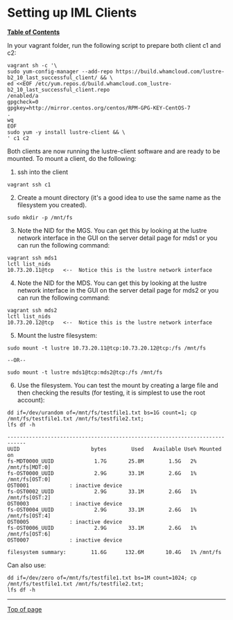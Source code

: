 # <a name="Top"></a>Setting up IML Clients

[**Table of Contents**](cd_TOC.md)

In your vagrant folder, run the following script to prepare both client c1 and c2:
```
vagrant sh -c '\
sudo yum-config-manager --add-repo https://build.whamcloud.com/lustre-b2_10_last_successful_client/ && \
ed <<EOF /etc/yum.repos.d/build.whamcloud.com_lustre-b2_10_last_successful_client.repo
/enabled/a
gpgcheck=0
gpgkey=http://mirror.centos.org/centos/RPM-GPG-KEY-CentOS-7
.
wq
EOF
sudo yum -y install lustre-client && \
' c1 c2
```


Both clients are now running the lustre-client software and are ready to be mounted. To mount a client, do the following:
1. ssh into the client

```
vagrant ssh c1
```

2. Create a mount directory (it's a good idea to use the same name as the filesystem you created).

```
sudo mkdir -p /mnt/fs
```

3.  Note the NID for the MGS. You can get this by looking at the lustre network interface in the GUI on the server detail page for mds1 or you can run the following command:

```
vagrant ssh mds1
lctl list_nids
10.73.20.11@tcp   <--  Notice this is the lustre network interface
```

4. Note the NID for the MDS. You can get this by looking at the lustre network interface in the GUI on the server detail page for mds2 or you can run the following command:

```
vagrant ssh mds2
lctl list_nids
10.73.20.12@tcp   <--  Notice this is the lustre network interface
```

5. Mount the lustre filesystem:

```
sudo mount -t lustre 10.73.20.11@tcp:10.73.20.12@tcp:/fs /mnt/fs

--OR--

sudo mount -t lustre mds1@tcp:mds2@tcp:/fs /mnt/fs
```

6. Use the filesystem. You can test the mount by creating a large file and then checking the results (for testing, it is simplest to use the root account):

```
dd if=/dev/urandom of=/mnt/fs/testfile1.txt bs=1G count=1; cp /mnt/fs/testfile1.txt /mnt/fs/testfile2.txt;
lfs df -h
```


```
----------------------------------------------------------------------------
UUID                       bytes        Used   Available Use% Mounted on
fs-MDT0000_UUID             1.7G       25.8M        1.5G   2% /mnt/fs[MDT:0]
fs-OST0000_UUID             2.9G       33.1M        2.6G   1% /mnt/fs[OST:0]
OST0001             : inactive device
fs-OST0002_UUID             2.9G       33.1M        2.6G   1% /mnt/fs[OST:2]
OST0003             : inactive device
fs-OST0004_UUID             2.9G       33.1M        2.6G   1% /mnt/fs[OST:4]
OST0005             : inactive device
fs-OST0006_UUID             2.9G       33.1M        2.6G   1% /mnt/fs[OST:6]
OST0007             : inactive device

filesystem summary:        11.6G      132.6M       10.4G   1% /mnt/fs
```

Can also use:

```
dd if=/dev/zero of=/mnt/fs/testfile1.txt bs=1M count=1024; cp /mnt/fs/testfile1.txt /mnt/fs/testfile2.txt;
lfs df -h
```

---
[Top of page](#Top)